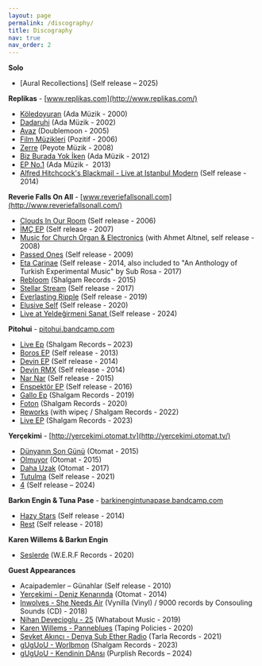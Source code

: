 ```yaml
---
layout: page
permalink: /discography/
title: Discography
nav: true
nav_order: 2
---
```


**Solo**
- [Aural Recollections] (Self release – 2025)

**Replikas** - [www.replikas.com](http://www.replikas.com/)

- [Köledoyuran](https://open.spotify.com/album/27bt7bCnrrwYYbFec2Y97e) (Ada Müzik - 2000)
- [Dadaruhi](https://open.spotify.com/album/0sKbkMp0HF9DhfEMA6sgOJ) (Ada Müzik - 2002)
- [Avaz](https://open.spotify.com/album/4tiRXQuOW5ZohYnZCFvlId) (Doublemoon - 2005)
- [Film Müzikleri](https://www.opus3a.com/u/replikas-film-muzikleri-cd/58e491edd0070d188d2555bbe585fbfa) (Pozitif - 2006)
- [Zerre](https://open.spotify.com/album/120LMbCxyTL7dlxfwNbcos) (Peyote Müzik - 2008)
- [Biz Burada Yok İken](https://open.spotify.com/album/29icokQaQtiqB7eeQDzkxa) (Ada Müzik - 2012)
- [EP No.1](https://open.spotify.com/album/52Uba5xKThKjv9vE7oxDKG) (Ada Müzik -  2013)
- [Alfred Hitchcock's Blackmail - Live at Istanbul Modern](https://replikas.bandcamp.com/album/alfred-hitchcocks-blackmail-live-at-istanbul-modern) (Self release - 2014)

**Reverie Falls On All** - [www.reveriefallsonall.com](http://www.reveriefallsonall.com/)

- [Clouds In Our Room](https://open.spotify.com/album/36phzLLNkWEPSZlvyb3Xdn) (Self release - 2006)
- [İMÇ EP](https://reveriefallsonall.bandcamp.com/album/m-ep) (Self release - 2007)
- [Music for Church Organ & Electronics](https://reveriefallsonall.bandcamp.com/album/music-for-church-organ-electronics) (with Ahmet Altınel, self release - 2008)
- [Passed Ones](https://reveriefallsonall.bandcamp.com/album/passed-ones) (Self release - 2009)
- [Eta Carinae](https://open.spotify.com/album/4CE0dIFCIEgiZjFY09g0iO) (Self release - 2014, also included to "An Anthology of Turkish Experimental Music" by Sub Rosa - 2017)
- [Rebloom](https://open.spotify.com/album/401R4QPXzvu0gjh1I3LZ1g) (Shalgam Records - 2015)
- [Stellar Stream](https://open.spotify.com/album/3qGX8WkCnZVKtzaedFJT7Y) (Self release - 2017)
- [Everlasting Ripple](https://open.spotify.com/track/6g9STSquYu04KJTljJu4e9) (Self release - 2019)
- [Elusive Self](https://open.spotify.com/album/0INPDoHgoRMj0EqQr2BYAL?si=OOyE1gOvRnSrtqYIpukIwA) (Self release - 2020)
- [Live at Yeldeğirmeni Sanat ](https://open.spotify.com/intl-tr/album/4XDyAQV2UIpDVUQbh4Kefa?si=4NRyyIp_Sw66KqpC0YqOpA) (Self release - 2024)

**Pitohui** - [pitohui.bandcamp.com](http://pitohui.bandcamp.com/)

- [Live Ep](https://open.spotify.com/album/3k4gvN4E0NsqK3Fn8eS3BK?si=VsHtZJPUTjmX_Ja9fR2e9w) (Shalgam Records – 2023)
- [Boros EP](https://open.spotify.com/album/3tlk6UvGpWPpBF6wpqS9Yv) (Self release - 2013)
- [Devin EP](https://open.spotify.com/album/6UbFzc6hb7MjZQsFiP8FrI) (Self release - 2014)
- [Devin RMX](https://open.spotify.com/album/6fIsMfIApm1BXxG0PKPSH9) (Self release - 2014)
- [Nar Nar](https://open.spotify.com/album/2adyAH7fHPIzrL3RtYTCUT) (Self release - 2015)
- [Enspektör EP](https://open.spotify.com/album/7GRj6x8EAfZedaZOkbbnqB) (Self release - 2016)
- [Gallo Ep](https://open.spotify.com/album/0Z2P4pXNtdjv5SgrEKeK6Q) (Shalgam Records - 2019)
- [Foton](https://open.spotify.com/album/5qViFNjbtEnFHjgsg3VgsM?si=TvsXosizRQy1Mc2Ex_zyfA) (Shalgam Records - 2020)
- [Reworks](https://open.spotify.com/album/22zoJJm8CoIubV4kQG784N?si=EkIKpBvsQH6jA6LT2ewGUg) (with wipeç / Shalgam Records - 2022)
- [Live EP](https://open.spotify.com/intl-tr/album/3k4gvN4E0NsqK3Fn8eS3BK?si=x4xrwPw-TbS1a2JhQWSocg) (Shalgam Records - 2023)

**Yerçekimi** - [http://yercekimi.otomat.tv](http://yercekimi.otomat.tv/)

- [Dünyanın Son Günü](https://open.spotify.com/album/0ClesJJKPjbWYr3PUlGpQa) (Otomat - 2015)
- [Olmuyor](https://open.spotify.com/album/5Vxp66P5gJh6lwO30jbx8M) (Otomat - 2015)
- [Daha Uzak](https://open.spotify.com/album/50Kw6Lpx1hhYh7dlkdLXbD) (Otomat - 2017)
- [Tutulma](https://open.spotify.com/album/18hFRgIsaZQqX2513eLawq?si=vW196EdjRXCo3btuLnVoYw) (Self release - 2021)
- [4](https://open.spotify.com/album/7Cbi4qKbsxEDhEkJzzwS4a?si=-JArIskkQFmAF7coW6JlUw) (Self release – 2024)

**Barkın Engin & Tuna Pase** - [barkinengintunapase.bandcamp.com](https://barkinengintunapase.bandcamp.com/)

- [Hazy Stars](https://open.spotify.com/album/4qVff2151lRXWF1OHOdNc9) (Self release - 2014)
- [Rest](https://open.spotify.com/album/0563v1JQWP6OAKwjaRIgWH) (Self release - 2018)

**Karen Willems & Barkın Engin**

- [Seslerde](https://werfrecords.bandcamp.com/album/seslerde-02) (W.E.R.F Records - 2020)

**Guest Appearances**

- Acaipademler – Günahlar (Self release - 2010)
- [Yerçekimi - Deniz Kenarında](https://open.spotify.com/track/5hGeMgKXmXogHHpzYG5fd4) (Otomat - 2014)
- [Inwolves - She Needs Air](https://inwolves.bandcamp.com/album/color-in-the-zoo) (Vynilla (Vinyl) / 9000 records by Consouling Sounds (CD) - 2018)
- [Nihan Devecioglu - 25](https://open.spotify.com/track/4qketgF6RDmNCSUBdoM9i9) (Whatabout Music - 2019)
- [Karen Willems - Panneblues](https://karenwillems.bandcamp.com/album/schreve-04) (Taping Policies - 2020)
- [Şevket Akıncı - Denya Sub Ether Radio](https://open.spotify.com/track/5x9sdszROvHXyPkifTyl6s?si=f48cf989ca194589) (Tarla Records - 2021)
- [gUgUoU - Worlbmon](https://open.spotify.com/album/43Eh0ceY7fIAgA7zYZkklo?si=oip-K8TtQoCSeG0JUpSkzg) (Shalgam Records - 2023)
- [gUgUoU - Kendinin DAnsı](https://open.spotify.com/album/197wqNuhJ7kY7IV7KQsqk8?si=qpto-rAGQ_eeL9bttUUiMw) (Purplish Records – 2024)
